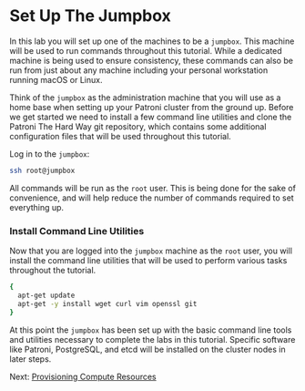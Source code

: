 # Set Up The Jumpbox

In this lab you will set up one of the machines to be a `jumpbox`. This machine will be used to run commands throughout this tutorial. While a dedicated machine is being used to ensure consistency, these commands can also be run from just about any machine including your personal workstation running macOS or Linux.

Think of the `jumpbox` as the administration machine that you will use as a home base when setting up your Patroni cluster from the ground up. Before we get started we need to install a few command line utilities and clone the Patroni The Hard Way git repository, which contains some additional configuration files that will be used throughout this tutorial.

Log in to the `jumpbox`:

```bash
ssh root@jumpbox
```

All commands will be run as the `root` user. This is being done for the sake of convenience, and will help reduce the number of commands required to set everything up.

### Install Command Line Utilities

Now that you are logged into the `jumpbox` machine as the `root` user, you will install the command line utilities that will be used to perform various tasks throughout the tutorial.

```bash
{
  apt-get update
  apt-get -y install wget curl vim openssl git
}
```

At this point the `jumpbox` has been set up with the basic command line tools and utilities necessary to complete the labs in this tutorial. Specific software like Patroni, PostgreSQL, and etcd will be installed on the cluster nodes in later steps.

Next: [Provisioning Compute Resources](03-compute-resources.md)
